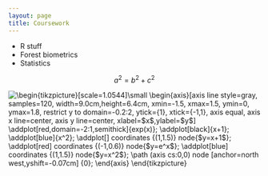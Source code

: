 ```yaml
---
layout: page
title: Coursework
---
```


+ R stuff
+ Forest biometrics
+ Statistics

$$ \begin{equation} \label{label} 
a^2 = b^2 + c^2
\end{equation} $$




<img src="https://i.upmath.me/svg/%5Cbegin%7Btikzpicture%7D%5Bscale%3D1.0544%5D%5Csmall%0A%5Cbegin%7Baxis%7D%5Baxis%20line%20style%3Dgray%2C%0A%09samples%3D120%2C%0A%09width%3D9.0cm%2Cheight%3D6.4cm%2C%0A%09xmin%3D-1.5%2C%20xmax%3D1.5%2C%0A%09ymin%3D0%2C%20ymax%3D1.8%2C%0A%09restrict%20y%20to%20domain%3D-0.2%3A2%2C%0A%09ytick%3D%7B1%7D%2C%0A%09xtick%3D%7B-1%2C1%7D%2C%0A%09axis%20equal%2C%0A%09axis%20x%20line%3Dcenter%2C%0A%09axis%20y%20line%3Dcenter%2C%0A%09xlabel%3D%24x%24%2Cylabel%3D%24y%24%5D%0A%5Caddplot%5Bred%2Cdomain%3D-2%3A1%2Csemithick%5D%7Bexp(x)%7D%3B%0A%5Caddplot%5Bblack%5D%7Bx%2B1%7D%3B%0A%5Caddplot%5B%5D%20coordinates%20%7B(1%2C1.5)%7D%20node%7B%24y%3Dx%2B1%24%7D%3B%0A%5Caddplot%5Bred%5D%20coordinates%20%7B(-1%2C0.6)%7D%20node%7B%24y%3De%5Ex%24%7D%3B%0A%5Cpath%20(axis%20cs%3A0%2C0)%20node%20%5Banchor%3Dnorth%20west%2Cyshift%3D-0.07cm%5D%20%7B0%7D%3B%0A%5Cend%7Baxis%7D%0A%5Cend%7Btikzpicture%7D" alt="\begin{tikzpicture}[scale=1.0544]\small
\begin{axis}[axis line style=gray,
	samples=120,
	width=9.0cm,height=6.4cm,
	xmin=-1.5, xmax=1.5,
	ymin=0, ymax=1.8,
	restrict y to domain=-0.2:2,
	ytick={1},
	xtick={-1,1},
	axis equal,
	axis x line=center,
	axis y line=center,
	xlabel=$x$,ylabel=$y$]
\addplot[red,domain=-2:1,semithick]{exp(x)};
\addplot[black]{x+1};
\addplot[blue]{x^2};
\addplot[] coordinates {(1,1.5)} node{$y=x+1$};
\addplot[red] coordinates {(-1,0.6)} node{$y=e^x$};
\addplot[blue] coordinates {(1,1.5)} node{$y=x^2$};
\path (axis cs:0,0) node [anchor=north west,yshift=-0.07cm] {0};
\end{axis}
\end{tikzpicture}" />
